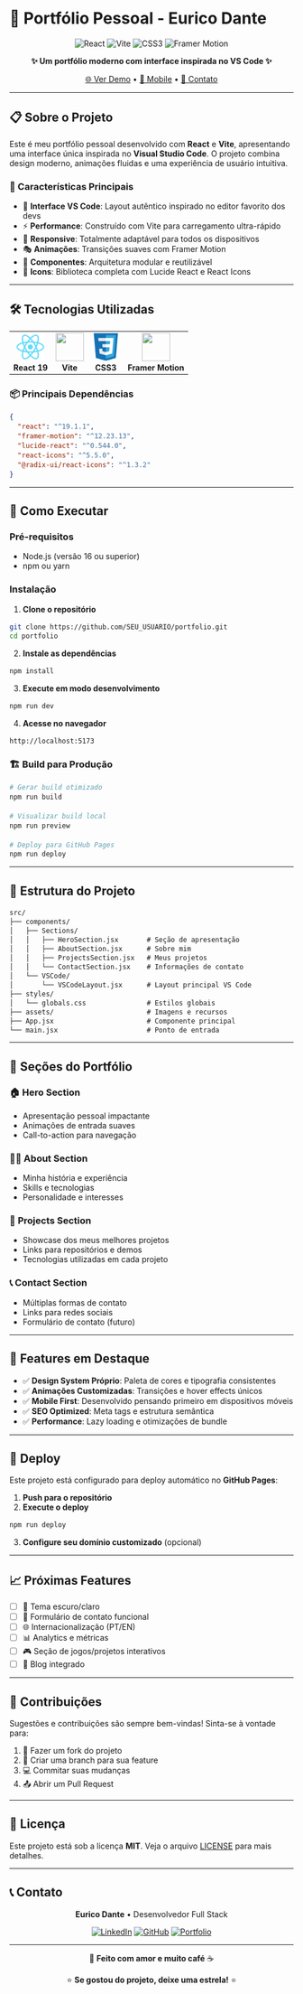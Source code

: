 # 🚀 Portfólio Pessoal - Eurico Dante

<div align="center">

![React](https://img.shields.io/badge/React-19.1.1-61DAFB?style=for-the-badge&logo=react&logoColor=white)
![Vite](https://img.shields.io/badge/Vite-7.1.5-646CFF?style=for-the-badge&logo=vite&logoColor=white)
![CSS3](https://img.shields.io/badge/CSS3-1572B6?style=for-the-badge&logo=css3&logoColor=white)
![Framer Motion](https://img.shields.io/badge/Framer%20Motion-0055FF?style=for-the-badge&logo=framer&logoColor=white)

**✨ Um portfólio moderno com interface inspirada no VS Code ✨**

[🌐 Ver Demo](#) • [📱 Mobile](#) • [📧 Contato](#)

</div>

---

## 📋 Sobre o Projeto

Este é meu portfólio pessoal desenvolvido com **React** e **Vite**, apresentando uma interface única inspirada no **Visual Studio Code**. O projeto combina design moderno, animações fluidas e uma experiência de usuário intuitiva.

### 🎯 Características Principais

- 🎨 **Interface VS Code**: Layout autêntico inspirado no editor favorito dos devs
- ⚡ **Performance**: Construído com Vite para carregamento ultra-rápido
- 📱 **Responsive**: Totalmente adaptável para todos os dispositivos
- 🎭 **Animações**: Transições suaves com Framer Motion
- 🧩 **Componentes**: Arquitetura modular e reutilizável
- 🎨 **Icons**: Biblioteca completa com Lucide React e React Icons

---

## 🛠️ Tecnologias Utilizadas

<table>
<tr>
<td align="center">
<img src="https://raw.githubusercontent.com/devicons/devicon/master/icons/react/react-original.svg" width="50" height="50"/>
<br><strong>React 19</strong>
</td>
<td align="center">
<img src="https://vitejs.dev/logo.svg" width="50" height="50"/>
<br><strong>Vite</strong>
</td>
<td align="center">
<img src="https://raw.githubusercontent.com/devicons/devicon/master/icons/css3/css3-original.svg" width="50" height="50"/>
<br><strong>CSS3</strong>
</td>
<td align="center">
<img src="https://www.framer.com/images/favicons/128x128.png" width="50" height="50"/>
<br><strong>Framer Motion</strong>
</td>
</tr>
</table>

### 📦 Principais Dependências

```json
{
  "react": "^19.1.1",
  "framer-motion": "^12.23.13",
  "lucide-react": "^0.544.0",
  "react-icons": "^5.5.0",
  "@radix-ui/react-icons": "^1.3.2"
}
```

---

## 🚀 Como Executar

### Pré-requisitos

- Node.js (versão 16 ou superior)
- npm ou yarn

### Instalação

1. **Clone o repositório**

```bash
git clone https://github.com/SEU_USUARIO/portfolio.git
cd portfolio
```

2. **Instale as dependências**

```bash
npm install
```

3. **Execute em modo desenvolvimento**

```bash
npm run dev
```

4. **Acesse no navegador**

```
http://localhost:5173
```

### 🏗️ Build para Produção

```bash
# Gerar build otimizado
npm run build

# Visualizar build local
npm run preview

# Deploy para GitHub Pages
npm run deploy
```

---

## 📁 Estrutura do Projeto

```
src/
├── components/
│   ├── Sections/
│   │   ├── HeroSection.jsx       # Seção de apresentação
│   │   ├── AboutSection.jsx      # Sobre mim
│   │   ├── ProjectsSection.jsx   # Meus projetos
│   │   └── ContactSection.jsx    # Informações de contato
│   └── VSCode/
│       └── VSCodeLayout.jsx      # Layout principal VS Code
├── styles/
│   └── globals.css               # Estilos globais
├── assets/                       # Imagens e recursos
├── App.jsx                       # Componente principal
└── main.jsx                      # Ponto de entrada
```

---

## 🎨 Seções do Portfólio

### 🏠 **Hero Section**

- Apresentação pessoal impactante
- Animações de entrada suaves
- Call-to-action para navegação

### 👨‍💻 **About Section**

- Minha história e experiência
- Skills e tecnologias
- Personalidade e interesses

### 💼 **Projects Section**

- Showcase dos meus melhores projetos
- Links para repositórios e demos
- Tecnologias utilizadas em cada projeto

### 📞 **Contact Section**

- Múltiplas formas de contato
- Links para redes sociais
- Formulário de contato (futuro)

---

## 🌟 Features em Destaque

- ✅ **Design System Próprio**: Paleta de cores e tipografia consistentes
- ✅ **Animações Customizadas**: Transições e hover effects únicos
- ✅ **Mobile First**: Desenvolvido pensando primeiro em dispositivos móveis
- ✅ **SEO Optimized**: Meta tags e estrutura semântica
- ✅ **Performance**: Lazy loading e otimizações de bundle

---

## 🚀 Deploy

Este projeto está configurado para deploy automático no **GitHub Pages**:

1. **Push para o repositório**
2. **Execute o deploy**

```bash
npm run deploy
```

3. **Configure seu domínio customizado** (opcional)

---

## 📈 Próximas Features

- [ ] 🌙 Tema escuro/claro
- [ ] 📧 Formulário de contato funcional
- [ ] 🌐 Internacionalização (PT/EN)
- [ ] 📊 Analytics e métricas
- [ ] 🎮 Seção de jogos/projetos interativos
- [ ] 📝 Blog integrado

---

## 🤝 Contribuições

Sugestões e contribuições são sempre bem-vindas! Sinta-se à vontade para:

1. 🍴 Fazer um fork do projeto
2. 🌟 Criar uma branch para sua feature
3. 💻 Commitar suas mudanças
4. 📤 Abrir um Pull Request

---

## 📄 Licença

Este projeto está sob a licença **MIT**. Veja o arquivo [LICENSE](LICENSE) para mais detalhes.

---

## 📞 Contato

<div align="center">

**Eurico Dante** • Desenvolvedor Full Stack

[![LinkedIn](https://img.shields.io/badge/LinkedIn-0077B5?style=for-the-badge&logo=linkedin&logoColor=white)](https://linkedin.com/in/seu-perfil)
[![GitHub](https://img.shields.io/badge/GitHub-100000?style=for-the-badge&logo=github&logoColor=white)](https://github.com/seu-usuario)
[![Portfolio](https://img.shields.io/badge/Portfolio-FF5722?style=for-the-badge&logo=google-chrome&logoColor=white)](https://seu-dominio.dev)

---

💙 **Feito com amor e muito café** ☕

⭐ **Se gostou do projeto, deixe uma estrela!** ⭐

</div>
